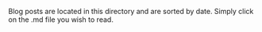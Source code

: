 Blog posts are located in this directory and are sorted by date. Simply click on the .md file you wish to read.
